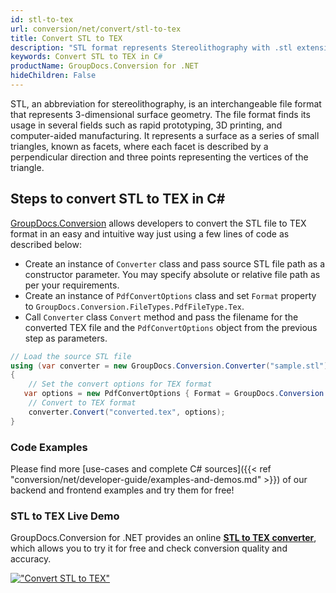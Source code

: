 ```yaml
---
id: stl-to-tex
url: conversion/net/convert/stl-to-tex
title: Convert STL to TEX
description: "STL format represents Stereolithography with .stl extension. Learn how to convert STL to TEX file programmatically in C# language using GroupDocs.Conversion for .NET library."
keywords: Convert STL to TEX in C#
productName: GroupDocs.Conversion for .NET
hideChildren: False
---
```


STL, an abbreviation for stereolithography, is an interchangeable file format that represents 3-dimensional surface geometry. The file format finds its usage in several fields such as rapid prototyping, 3D printing, and computer-aided manufacturing. It represents a surface as a series of small triangles, known as facets, where each facet is described by a perpendicular direction and three points representing the vertices of the triangle.

## Steps to convert STL to TEX in C#

[GroupDocs.Conversion](https://products.groupdocs.com/conversion/net) allows developers to convert the STL file to TEX format in an easy and intuitive way just using a few lines of code as described below:

* Create an instance of `Converter` class and pass source STL file path as a constructor parameter. You may specify absolute or relative file path as per your requirements. 
* Create an instance of `PdfConvertOptions` class and set `Format` property to `GroupDocs.Conversion.FileTypes.PdfFileType.Tex`.
* Call `Converter` class `Convert` method and pass the filename for the converted TEX file and the `PdfConvertOptions` object from the previous step as parameters.

```csharp
// Load the source STL file
using (var converter = new GroupDocs.Conversion.Converter("sample.stl"))
{
    // Set the convert options for TEX format
   var options = new PdfConvertOptions { Format = GroupDocs.Conversion.FileTypes.PdfFileType.Tex };
    // Convert to TEX format
    converter.Convert("converted.tex", options);
}
```

### Code Examples

Please find more [use-cases and complete C# sources]({{< ref "conversion/net/developer-guide/examples-and-demos.md" >}}) of our backend and frontend examples and try them for free!

### STL to TEX Live Demo

GroupDocs.Conversion for .NET provides an online [**STL to TEX converter**](https://products.groupdocs.app/conversion/stl-to-tex), which allows you to try it for free and check conversion quality and accuracy.

[!["Convert STL to TEX"](conversion/net/images/convert-to-tex/convert-stl-to-tex.png)](https://products.groupdocs.app/conversion/stl-to-tex)